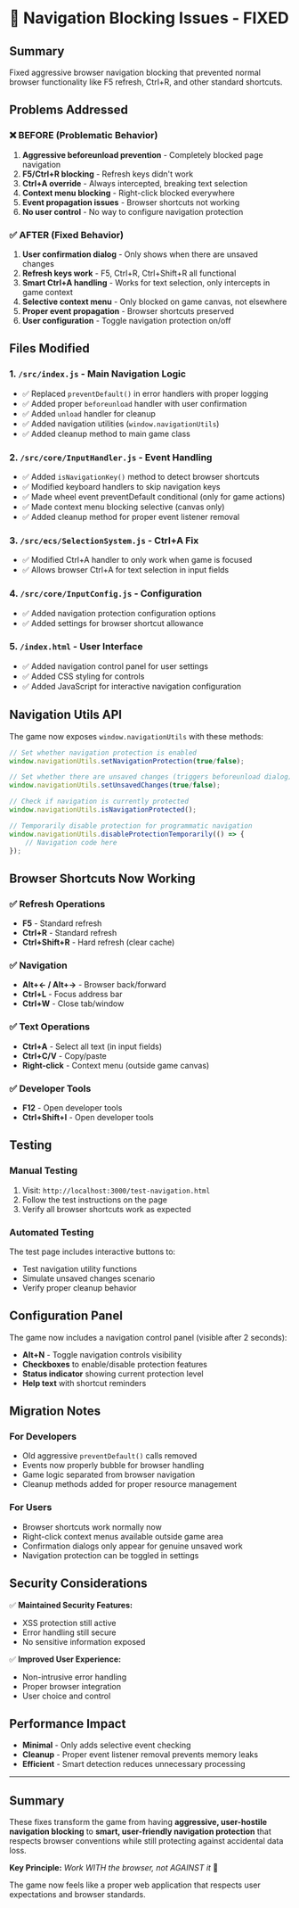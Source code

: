 # 🚀 Navigation Blocking Issues - FIXED

## Summary
Fixed aggressive browser navigation blocking that prevented normal browser functionality like F5 refresh, Ctrl+R, and other standard shortcuts.

## Problems Addressed

### ❌ BEFORE (Problematic Behavior)
1. **Aggressive beforeunload prevention** - Completely blocked page navigation
2. **F5/Ctrl+R blocking** - Refresh keys didn't work  
3. **Ctrl+A override** - Always intercepted, breaking text selection
4. **Context menu blocking** - Right-click blocked everywhere
5. **Event propagation issues** - Browser shortcuts not working
6. **No user control** - No way to configure navigation protection

### ✅ AFTER (Fixed Behavior)  
1. **User confirmation dialog** - Only shows when there are unsaved changes
2. **Refresh keys work** - F5, Ctrl+R, Ctrl+Shift+R all functional
3. **Smart Ctrl+A handling** - Works for text selection, only intercepts in game context
4. **Selective context menu** - Only blocked on game canvas, not elsewhere  
5. **Proper event propagation** - Browser shortcuts preserved
6. **User configuration** - Toggle navigation protection on/off

## Files Modified

### 1. `/src/index.js` - Main Navigation Logic
- ✅ Replaced `preventDefault()` in error handlers with proper logging
- ✅ Added proper `beforeunload` handler with user confirmation  
- ✅ Added `unload` handler for cleanup
- ✅ Added navigation utilities (`window.navigationUtils`)
- ✅ Added cleanup method to main game class

### 2. `/src/core/InputHandler.js` - Event Handling
- ✅ Added `isNavigationKey()` method to detect browser shortcuts
- ✅ Modified keyboard handlers to skip navigation keys
- ✅ Made wheel event preventDefault conditional (only for game actions)
- ✅ Made context menu blocking selective (canvas only)
- ✅ Added cleanup method for proper event listener removal

### 3. `/src/ecs/SelectionSystem.js` - Ctrl+A Fix
- ✅ Modified Ctrl+A handler to only work when game is focused
- ✅ Allows browser Ctrl+A for text selection in input fields

### 4. `/src/core/InputConfig.js` - Configuration
- ✅ Added navigation protection configuration options
- ✅ Added settings for browser shortcut allowance

### 5. `/index.html` - User Interface
- ✅ Added navigation control panel for user settings
- ✅ Added CSS styling for controls
- ✅ Added JavaScript for interactive navigation configuration

## Navigation Utils API

The game now exposes `window.navigationUtils` with these methods:

```javascript
// Set whether navigation protection is enabled
window.navigationUtils.setNavigationProtection(true/false);

// Set whether there are unsaved changes (triggers beforeunload dialog)
window.navigationUtils.setUnsavedChanges(true/false);

// Check if navigation is currently protected
window.navigationUtils.isNavigationProtected();

// Temporarily disable protection for programmatic navigation
window.navigationUtils.disableProtectionTemporarily(() => {
    // Navigation code here
});
```

## Browser Shortcuts Now Working

### ✅ Refresh Operations
- **F5** - Standard refresh
- **Ctrl+R** - Standard refresh  
- **Ctrl+Shift+R** - Hard refresh (clear cache)

### ✅ Navigation
- **Alt+← / Alt+→** - Browser back/forward
- **Ctrl+L** - Focus address bar
- **Ctrl+W** - Close tab/window

### ✅ Text Operations
- **Ctrl+A** - Select all text (in input fields)
- **Ctrl+C/V** - Copy/paste
- **Right-click** - Context menu (outside game canvas)

### ✅ Developer Tools
- **F12** - Open developer tools
- **Ctrl+Shift+I** - Open developer tools

## Testing

### Manual Testing
1. Visit: `http://localhost:3000/test-navigation.html`
2. Follow the test instructions on the page
3. Verify all browser shortcuts work as expected

### Automated Testing
The test page includes interactive buttons to:
- Test navigation utility functions
- Simulate unsaved changes scenario
- Verify proper cleanup behavior

## Configuration Panel

The game now includes a navigation control panel (visible after 2 seconds):
- **Alt+N** - Toggle navigation controls visibility
- **Checkboxes** to enable/disable protection features
- **Status indicator** showing current protection level
- **Help text** with shortcut reminders

## Migration Notes

### For Developers
- Old aggressive `preventDefault()` calls removed
- Events now properly bubble for browser handling
- Game logic separated from browser navigation
- Cleanup methods added for proper resource management

### For Users
- Browser shortcuts work normally now
- Right-click context menus available outside game area
- Confirmation dialogs only appear for genuine unsaved work
- Navigation protection can be toggled in settings

## Security Considerations

✅ **Maintained Security Features:**
- XSS protection still active
- Error handling still secure
- No sensitive information exposed

✅ **Improved User Experience:**  
- Non-intrusive error handling
- Proper browser integration
- User choice and control

## Performance Impact

- **Minimal** - Only adds selective event checking
- **Cleanup** - Proper event listener removal prevents memory leaks
- **Efficient** - Smart detection reduces unnecessary processing

---

## Summary

These fixes transform the game from having **aggressive, user-hostile navigation blocking** to **smart, user-friendly navigation protection** that respects browser conventions while still protecting against accidental data loss.

**Key Principle:** *Work WITH the browser, not AGAINST it* 🤝

The game now feels like a proper web application that respects user expectations and browser standards.